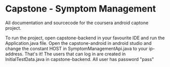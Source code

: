 Capstone - Symptom Management
========

All documentation and sourcecode for the coursera android captone project.

To run the project, open capstone-backend in your favourite IDE and run the Application.java file.
Open the capstone-android in android studio and change the constant HOST in SymptomManagementApi.java to your ip-address. That's it! The users that can log in are created in InitialTestData.java in capstone-backend. All user has password "pass"
